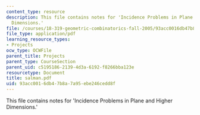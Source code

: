 ```yaml
---
content_type: resource
description: This file contains notes for 'Incidence Problems in Plane and Higher
  Dimensions.'
file: /courses/18-319-geometric-combinatorics-fall-2005/93acc0016db47b8a7a95ebe246cedd8f_salman.pdf
file_type: application/pdf
learning_resource_types:
- Projects
ocw_type: OCWFile
parent_title: Projects
parent_type: CourseSection
parent_uid: c5195186-2139-4d3a-6192-f8266bba123e
resourcetype: Document
title: salman.pdf
uid: 93acc001-6db4-7b8a-7a95-ebe246cedd8f
---
```

This file contains notes for 'Incidence Problems in Plane and Higher Dimensions.'

